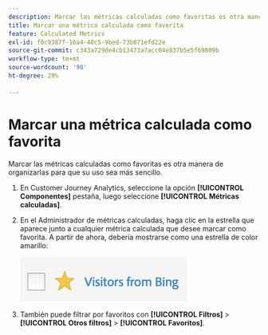 ```yaml
---
description: Marcar las métricas calculadas como favoritas es otra manera de organizarlas para que su uso sea más sencillo.
title: Marcar una métrica calculada como favorita
feature: Calculated Metrics
exl-id: f0c9387f-16a4-40c5-9bed-73b871efd22e
source-git-commit: c343a729de4cb13473a7acc04e837b5e5f69809b
workflow-type: tm+mt
source-wordcount: '98'
ht-degree: 29%

---
```


# Marcar una métrica calculada como favorita

Marcar las métricas calculadas como favoritas es otra manera de organizarlas para que su uso sea más sencillo.

1. En Customer Journey Analytics, seleccione la opción **[!UICONTROL Componentes]** pestaña, luego seleccione **[!UICONTROL Métricas calculadas]**.

1. En el Administrador de métricas calculadas, haga clic en la estrella que aparece junto a cualquier métrica calculada que desee marcar como favorita. A partir de ahora, debería mostrarse como una estrella de color amarillo:

   ![Estrella amarilla que muestra visitantes de Bing.](assets/favorites.png)

1. También puede filtrar por favoritos con **[!UICONTROL Filtros]** > **[!UICONTROL Otros filtros]** > **[!UICONTROL Favoritos]**.
